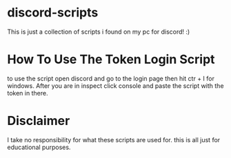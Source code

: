 # discord-scripts

This is just a collection of scripts i found on my pc for discord! :)

# How To Use The Token Login Script
to use the script open discord and go to the login page then hit ctr + I for windows. After you are in inspect click console and paste the script with the token in there.

# Disclaimer

I take no responsibility for what these scripts are used for. this is all just for educational purposes.
